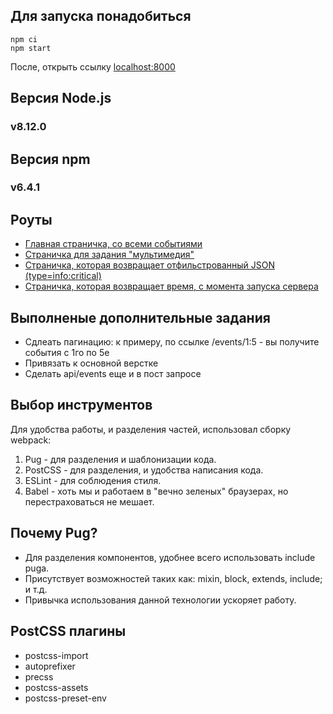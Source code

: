 ## Для запуска понадобиться
```
npm ci
npm start
```
После, открыть ссылку [localhost:8000](http://localhost:8000/events)
## Версия Node.js
### v8.12.0
## Версия npm
### v6.4.1
## Роуты
* [Главная страничка, со всеми событиями](http://localhost:8000/events)
* [Страничка для задания "мультимедия"](http://localhost:8000/video)
* [Страничка, которая возвращает отфильстрованный JSON (type=info:critical)](http://localhost:8000/api/events?type=info:critical)
* [Страничка, которая возвращает время, с момента запуска сервера](http://localhost:8000/status)
## Выполненые дополнительные задания
* Сдлеать пагинацию: к примеру, по ссылке /events/1:5 - вы получите события с 1го по 5е
* Привязать к основной верстке
* Сделать api/events еще и в пост запросе
## Выбор инструментов
Для удобства работы, и разделения частей, использовал сборку webpack:
1. Pug - для разделения и шаблонизации кода.
1. PostCSS - для разделения, и удобства написания кода.
1. ESLint - для соблюдения стиля.
1. Babel - хоть мы и работаем в "вечно зеленых" браузерах, но перестраховаться не мешает.
## Почему Pug?
* Для разделения компонентов, удобнее всего использовать include pugа.
* Присутствует возможностей таких как: mixin, block, extends, include; и т.д.
* Привычка использования данной технологии ускоряет работу.
## PostCSS плагины
* postcss-import
* autoprefixer
* precss
* postcss-assets
* postcss-preset-env